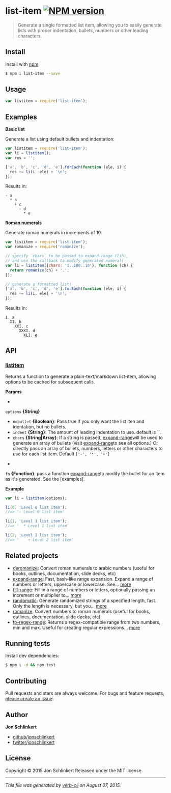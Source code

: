 # list-item [![NPM version](https://badge.fury.io/js/list-item.svg)](http://badge.fury.io/js/list-item)

> Generate a single formatted list item, allowing you to easily generate lists with proper indentation, bullets, numbers or other leading characters.

## Install

Install with [npm](https://www.npmjs.com/)

```sh
$ npm i list-item --save
```

## Usage

```js
var listitem = require('list-item');
```

## Examples

**Basic list**

Generate a list using default bullets and indentation:

```js
var listitem = require('list-item');
var li = listitem();
var res = '';

['a', 'b', 'c', 'd', 'e'].forEach(function (ele, i) {
  res += li(i, ele) + '\n';
});
```

Results in:

```
- a
  * b
    + c
      - d
        * e
```

**Roman numerals**

Generate roman numerals in increments of 10.

```js
var listitem = require('list-item');
var romanize = require('romanize');

// specify `chars` to be passed to expand-range (lib), 
// and use the callback to modify generated numerals
var li = listitem({chars: '1..100..10'}, function (ch) {
  return romanize(ch) + '.';
});

// generate a formatted list!
['a', 'b', 'c', 'd', 'e'].forEach(function (ele, i) {
  res += li(i, ele) + '\n';
});
```

Results in:

```
I. a
  XI. b
    XXI. c
      XXXI. d
        XLI. e
```

## API

### [listitem](index.js#L45)

Returns a function to generate a plain-text/markdown list-item, allowing options to be cached for subsequent calls.

**Params**

* 
`options` **{String}**

- `nobullet` **{Boolean}**: Pass true if you only want the list iten and identation, but no bullets.
- `indent` **{String}**: The amount of leading indentation to use. default is ``.
- `chars` **{String|Array}**: If a string is passed, [expand-range](https://github.com/jonschlinkert/expand-range)will be used to generate an array of bullets (visit [expand-range](https://github.com/jonschlinkert/expand-range)to see all options.) Or directly pass an array of bullets, numbers, letters or other characters to use for each list item. Default `['-', '*', '+']`

* 
`fn` **{Function}**: pass a function [expand-range](https://github.com/jonschlinkert/expand-range)to modify the bullet for an item as it's generated. See the [examples].

**Example**

```js
var li = listitem(options);

li(0, 'Level 0 list item');
//=> '- Level 0 list item'

li(1, 'Level 1 list item');
//=> '  * Level 1 list item'

li(2, 'Level 2 list item');
//=> '    + Level 2 list item'
```

## Related projects
* [deromanize](https://github.com/jonschlinkert/deromanize): Convert roman numerals to arabic numbers (useful for books, outlines, documentation, slide decks, etc)
* [expand-range](https://github.com/jonschlinkert/expand-range): Fast, bash-like range expansion. Expand a range of numbers or letters, uppercase or lowercase. See… [more](https://github.com/jonschlinkert/expand-range)
* [fill-range](https://github.com/jonschlinkert/fill-range): Fill in a range of numbers or letters, optionally passing an increment or multiplier to… [more](https://github.com/jonschlinkert/fill-range)
* [randomatic](https://github.com/jonschlinkert/randomatic): Generate randomized strings of a specified length, fast. Only the length is necessary, but you… [more](https://github.com/jonschlinkert/randomatic)
* [romanize](https://github.com/jonschlinkert/romanize): Convert numbers to roman numerals (useful for books, outlines, documentation, slide decks, etc)
* [to-regex-range](https://github.com/jonschlinkert/to-regex-range): Returns a regex-compatible range from two numbers, min and max. Useful for creating regular expressions… [more](https://github.com/jonschlinkert/to-regex-range)

## Running tests

Install dev dependencies:

```sh
$ npm i -d && npm test
```

## Contributing

Pull requests and stars are always welcome. For bugs and feature requests, [please create an issue](https://github.com/jonschlinkert/list-item/issues/new).

## Author

**Jon Schlinkert**

+ [github/jonschlinkert](https://github.com/jonschlinkert)
+ [twitter/jonschlinkert](http://twitter.com/jonschlinkert)

## License

Copyright © 2015 Jon Schlinkert
Released under the MIT license.

***

_This file was generated by [verb-cli](https://github.com/assemble/verb-cli) on August 07, 2015._

